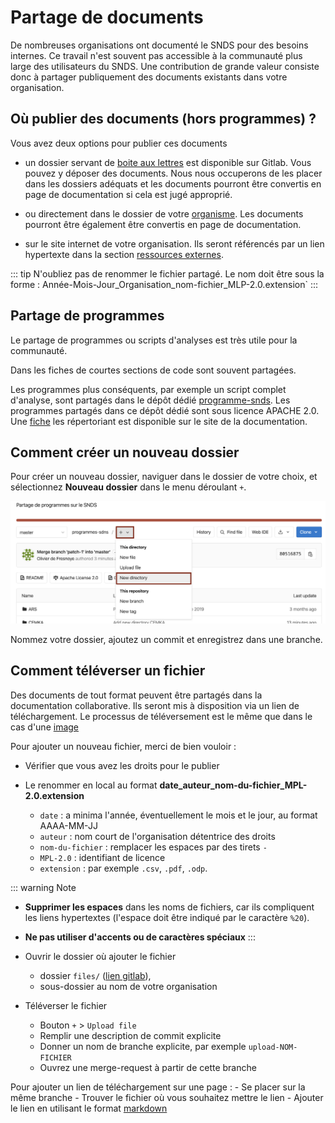 # Partage de documents
<!-- SPDX-License-Identifier: MPL-2.0 -->  
 
De nombreuses organisations ont documenté le SNDS pour des besoins internes. 
Ce travail n'est souvent pas accessible à la communauté plus large des utilisateurs du SNDS. 
Une contribution de grande valeur consiste donc à partager publiquement des documents existants dans votre organisation.

## Où publier des documents (hors programmes) ?
Vous avez deux options pour publier ces documents

- un dossier servant de [boite aux lettres]() est disponible sur Gitlab. Vous pouvez y déposer des documents. Nous nous occuperons de les placer dans les dossiers adéquats et les documents pourront être convertis en page de documentation si cela est jugé approprié. 

- ou directement dans le dossier de votre [organisme](https://gitlab.com/healthdatahub/documentation-snds/-/tree/master/ressourceses). Les documents pourront être également être convertis en page de documentation.

- sur le site internet de votre organisation.
Ils seront référencés par un lien hypertexte dans la section [ressources externes](../../ressources/internet.md). 

::: tip
N'oubliez pas de renommer le fichier partagé. Le nom doit être sous la forme : Année-Mois-Jour_Organisation_nom-fichier_MLP-2.0.extension`
:::

## Partage de programmes
Le partage de programmes ou scripts d'analyses est très utile pour la communauté.

Dans les fiches de courtes sections de code sont souvent partagées.

Les programmes plus conséquents, par exemple un script complet d'analyse, sont partagés dans le dépôt dédié [programme-snds](https://gitlab.com/healthdatahub/programmes-sdns). Les programmes partagés dans ce dépôt dédié sont sous licence APACHE 2.0. Une [fiche](../../ressources/programmes.md) les répertoriant est disponible sur le site de la documentation.

## Comment créer un nouveau dossier
Pour créer un nouveau dossier, naviguer dans le dossier de votre choix, et sélectionnez **Nouveau dossier** dans le menu déroulant `+`. 

<p align="center">
<img src="../../files/images/tutoriel_gitlab/2020-03-10_HDH_ajout-dossier_MLP-2.0.png" width="600px"/>
</p>

Nommez votre dossier, ajoutez un commit et enregistrez dans une branche.

## Comment téléverser un fichier

Des documents de tout format peuvent être partagés dans la documentation collaborative. 
Ils seront mis à disposition via un lien de téléchargement. Le processus de téléversement est le même que dans le cas d'une [image](inclure_image.md)

Pour ajouter un nouveau fichier, merci de bien vouloir : 
- Vérifier que vous avez les droits pour le publier 

- Le renommer en local au format **date_auteur_nom-du-fichier_MPL-2.0.extension**
    - `date` : a minima l'année, éventuellement le mois et le jour, au format AAAA-MM-JJ 
    - `auteur` : nom court de l'organisation détentrice des droits
    - `nom-du-fichier` : remplacer les espaces par des tirets `-`
    - `MPL-2.0` : identifiant de licence
    - `extension` : par exemple `.csv`, `.pdf`, `.odp`.

::: warning Note
- **Supprimer les espaces** dans les noms de fichiers, car ils compliquent les liens hypertextes (l'espace doit être indiqué par le caractère `%20`). 
- **Ne pas utiliser d'accents ou de caractères spéciaux**
:::

- Ouvrir le dossier où ajouter le fichier 
    - dossier `files/` ([lien gitlab](https://gitlab.com/healthdatahub/documentation-snds/tree/master/files/)), 
    - sous-dossier au nom de votre organisation

- Téléverser le fichier
    - Bouton `+` > `Upload file` 
    - Remplir une description de commit explicite
    - Donner un nom de branche explicite, par exemple `upload-NOM-FICHIER`
    - Ouvrez une merge-request à partir de cette branche
    
Pour ajouter un lien de téléchargement sur une page : 
    - Se placer sur la même branche
    - Trouver le fichier où vous souhaitez mettre le lien 
    - Ajouter le lien en utilisant le format [markdown](tutoriel_markdown.md#liens-hypertextes)

